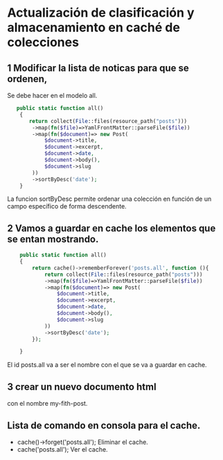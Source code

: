 # Actualización de clasificación y almacenamiento en caché de colecciones

## 1 Modificar la lista de noticas para que se ordenen,
Se debe hacer en el modelo all.

```php
   public static function all()
    {
       return collect(File::files(resource_path("posts")))
        ->map(fn($file)=>YamlFrontMatter::parseFile($file))
        ->map(fn($document)=> new Post(
            $document->title,
            $document->excerpt,
            $document->date,
            $document->body(),
            $document->slug
        ))
        ->sortByDesc('date');
    }
```
La funcion sortByDesc permite ordenar una colección en función de un campo específico de forma descendente.

## 2 Vamos a guardar en cache los elementos que se entan mostrando.
```php
    public static function all()
    {
        return cache()->rememberForever('posts.all', function (){
            return collect(File::files(resource_path("posts")))
            ->map(fn($file)=>YamlFrontMatter::parseFile($file))
            ->map(fn($document)=> new Post(
                $document->title,
                $document->excerpt,
                $document->date,
                $document->body(),
                $document->slug
            ))
            ->sortByDesc('date');
        });

    }
```
El id posts.all va a ser el nombre con el que se va a guardar en cache.

## 3 crear un nuevo documento html 
con el nombre my-fith-post.

## Lista de comando en consola para el cache.
- cache()->forget('posts.all'); Eliminar el cache.
- cache('posts.all'); Ver el cache.
